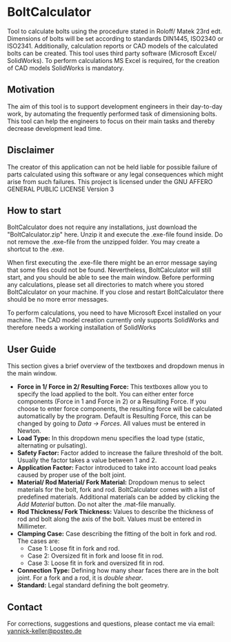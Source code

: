 # BoltCalculator
Tool to calculate bolts using the procedure stated in Roloff/ Matek 23rd edt. Dimensions of bolts will be set according to standards DIN1445, ISO2340 or ISO2341. Additionally, calculation reports or CAD models of the calculated bolts can be created. This tool uses third party software (Microsoft Excel/ SolidWorks). To perform calculations MS Excel is required, for the creation of CAD models SolidWorks is mandatory.

## Motivation
The aim of this tool is to support development engineers in their day-to-day work, by automating the frequently performed task of dimensioning bolts. This tool can help the engineers to focus on their main tasks and thereby decrease development lead time.

## Disclaimer
The creator of this application can not be held liable for possible failure of parts calculated using this software or any legal consequences which might arise from such failures. This project is licensed under the GNU AFFERO GENERAL PUBLIC LICENSE Version 3

## How to start
BoltCalculator does not require any installations, just download the "BoltCalculator.zip" here. Unzip it and execute the .exe-file found inside. Do not remove the .exe-file from the unzipped folder. You may create a shortcut to the .exe.

When first executing the .exe-file there might be an error message saying that some files could not be found. Nevertheless, BoltCalculator will still start, and you should be able to see the main window. Before performing any calculations, please set all directories to match where you stored BoltCalculator on your machine. If you close and restart BoltCalculator there should be no more error messages.

To perform calculations, you need to have Microsoft Excel installed on your machine. The CAD model creation currently only supports SolidWorks and therefore needs a working installation of SolidWorks

## User Guide
This section gives a brief overview of the textboxes and dropdown menus in the main window.

* **Force in 1/ Force in 2/ Resulting Force:** This textboxes allow you to specify the load applied to the bolt. You can either enter force components (Force in 1 and Force in 2) or a Resulting Force. If you choose to enter force components, the resulting force will be calculated automatically by the program. Default is Resulting Force, this can be changed by going to *Data → Forces*. All values must be entered in Newton.
* **Load Type:** In this dropdown menu specifies the load type (static, alternating or pulsating).
* **Safety Factor:** Factor added to increase the failure threshold of the bolt. Usually the factor takes a value between 1 and 2.
* **Application Factor:** Factor introduced to take into account load peaks caused by proper use of the bolt joint.
* **Material/ Rod Material/ Fork Material:** Dropdown menus to select materials for the bolt, fork and rod. BoltCalculator comes with a list of predefined materials. Additional materials can be added by clicking the *Add Material* button. Do not alter the .mat-file manually.
* **Rod Thickness/ Fork Thickness:** Values to describe the thickness of rod and bolt along the axis of the bolt. Values must be entered in Millimeter.
* **Clamping Case:** Case describing the fitting of the bolt in fork and rod. The cases are:
    * Case 1: Loose fit in fork and rod.
    * Case 2: Oversized fit in fork and loose fit in rod.
    * Case 3: Loose fit in fork and oversized fit in rod.
* **Connection Type:** Defining how many shear faces there are in the bolt joint. For a fork and a rod, it is *double shear*.
* **Standard:** Legal standard defining the bolt geometry.

## Contact
For corrections, suggestions and questions, please contact me via email: yannick-keller@posteo.de

